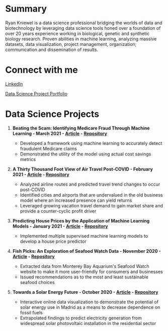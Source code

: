# Summary
Ryan Kniewel is a data science professional bridging the worlds of data and biotechnology by leveraging data science tools honed over a foundation of over 20 years experience working in biological, genetic and synthetic biology research. Proven abilities in machine learning, analyzing massive datasets, data visualization, project management, organization; communication and dissemination of results.


# Connect with me
[LinkedIn](https://www.linkedin.com/in/ryan-kniewel/)

[Data Science Project Portfolio](https://nycdatascience.com/blog/author/ryan-kniewel/)


# Data Science Projects
1. **Beating the Scam: Identifying Medicare Fraud Through Machine Learning - March 2021 - [Article](https://nycdatascience.com/blog/student-works/beating-the-scam-identifying-medicare-fraud-through-machine-learning/) - [Repository](https://github.com/rkmad/HealthCareFraud/)**
    - Developed a framework using machine learning to accurately detect fraudulent Medicare claims
    - Demonstrated the utility of the model using actual cost savings metrics


2. **A Thirty Thousand Foot View of Air Travel Post-COVID - February 2021 - [Article](https://nycdatascience.com/blog/student-works/a-thirty-thousand-foot-view-of-air-travel-post-covid/) - [Repository](https://github.com/rkmad/NYCDSA_Hackathon_Feb_2021)**
    - Analyzed airline routes and predicted travel trend changes to occur post-COVID
    - Identified cities and airports that are undervalued in the old business model where an increased presence can yield returns
    - Leveraged growing vacation travel demand to gain market share and provide a counter-cyclic profit driver


3. **Predicting House Prices by the Application of Machine Learning Models - January 2021 - [Article](https://nycdatascience.com/blog/student-works/predicting-house-prices-by-the-application-of-machine-learning-models/) - [Repository](https://github.com/mwc201/Housing_Price_Prediction)**
    - Implemented multiple supervised machine learning models to develop a house price predictor


4. **Fish Picks: An Exploration of Seafood Watch Data - November 2020 - [Article](https://nycdatascience.com/blog/student-works/fish-picks-an-exploration-of-seafoodwatch-data/) - [Repository](https://github.com/rkmad/seafoodwatch2)**
    - Extracted data from Monterey Bay Aquarium's Seafood Watch website to make it more user-friendly for consumers and businesses
    - Issued recommendations as to the most and least sustainable seafood choices 


5. **Towards a Solar Energy Future - October 2020 - [Article](https://nycdatascience.com/blog/student-works/towards-a-solar-energy-future/) - [Repository](https://github.com/rkmad/Solar_energy)**
    - Interactive online data visualization to demonstrate the potential of solar energy use in Madrid as a means to decrease dependence on fossil fuels
    - Extrapolated findings to predict electricity generation from widespread solar photovoltaic installation in the residential sector 










<!--
**rkmad/rkmad** is a ✨ _special_ ✨ repository because its `README.md` (this file) appears on your GitHub profile.

Here are some ideas to get you started:

- 🔭 I’m currently working on ...
- 🌱 I’m currently learning ...
- 👯 I’m looking to collaborate on ...
- 🤔 I’m looking for help with ...
- 💬 Ask me about ...
- 📫 How to reach me: ...
- 😄 Pronouns: ...
- ⚡ Fun fact: ...
-->
